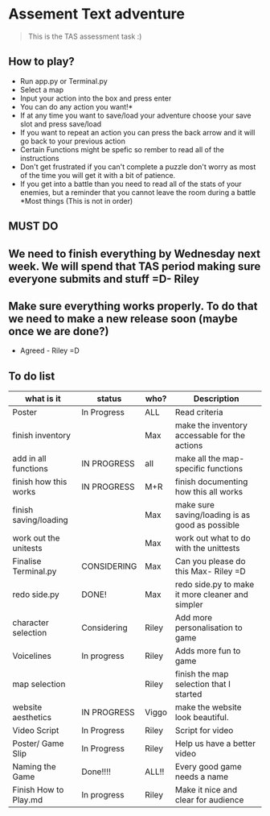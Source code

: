 # Assement Text adventure

> This is the TAS assessment task :)

## How to play?

- Run app.py or Terminal.py
- Select a map
- Input your action into the box and press enter
- You can do any action you want!*
- If at any time you want to save/load your adventure choose your save slot and press save/load
- If you want to repeat an action you can press the back arrow and it will go back to your previous action
- Certain Functions might be spefic so rember to read all of the instructions
- Don't get frustrated if you can't complete a puzzle don't worry as most of the time you will get it with a bit of patience.
- If you get into a battle than you need to read all of the stats of your enemies, but a reminder that you cannot leave the room during a battle
*Most things
(This is not in order)

## MUST DO

## We need to finish everything by Wednesday next week. We will spend that TAS period making sure everyone submits and stuff =D- Riley

## Make sure everything works properly. To do that we need to make a new release soon (maybe once we are done?)

- Agreed - Riley =D

## To do list

| what is it            | status      | who?   | Description                                      |
| --------------------- | ----------- | ------ |------------------------------------------------- |
| Poster                | In Progress | ALL    | Read criteria                                    |
| finish inventory      |             | Max    | make the inventory accessable for the actions    |
| add in all functions  | IN PROGRESS | all    | make all the map-specific functions              |
| finish how this works | IN PROGRESS | M+R    | finish documenting how this all works            |
| finish saving/loading |             | Max    | make sure saving/loading is as good as possible  |
| work out the unitests |             | Max    | work out what to do with the unittests           |
| Finalise Terminal.py  | CONSIDERING | Max    | Can you please do this Max- Riley =D             |
| redo side.py          | DONE!       | Max    | redo side.py to make it more cleaner and simpler |
| character selection   | Considering | Riley  | Add more personalisation to game                 |
| Voicelines            | In progress | Riley  | Adds more fun to game                            |
| map selection         |             | Riley  | finish the map selection that I started          |
| website aesthetics    | IN PROGRESS | Viggo  | make the website look beautiful.                 |
| Video Script          | In Progress | Riley  | Script for video                                 |
| Poster/ Game Slip     | In Progress | Riley  | Help us have a better video                      |
| Naming the Game       | Done!!!!    | ALL!!  | Every good game needs a name                     |
| Finish How to Play.md | In progress | Riley  | Make it nice and clear for audience              |

